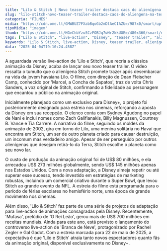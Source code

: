 ```yaml
---
title: "Lilo & Stitch | Novo teaser trailer destaca caos do alienígena na Terra"
slug: "lilo-stitch-novo-teaser-trailer-destaca-caos-do-aliengena-na-terra"
categoria: "FILMES"
midia: "https://cdn.ome.lt/GMWBUZ7FXabBqoGb2mDlAeCIAZU=/987x0/smart/uploads/conteudo/fotos/lilo-e-stitch-live-action_YsPfbov.jpg"
tipoMidia: "imagem"
thumb: "https://cdn.ome.lt/HGvChbYzuSCzFOBJq7wHr2kkUGE=/480x360/smart/extras/conteudos/lilo-e-stitch-live-action_AXCXPeI.jpg"
tags: ["Lilo & Stitch", "live-action", "Disney", "teaser trailer", "alienígena", "cinema", "animação", "adaptação live-action"]
keywords: "Lilo & Stitch, live-action, Disney, teaser trailer, alienígena, cinema, animação, adaptação live-action"
data: "2025-04-04T19:10:24.458Z"
---
```


A aguardada versão live-action de 'Lilo e Stitch', que recria a clássica animação da Disney, acaba de lançar seu novo teaser trailer. O vídeo ressalta o tumulto que o alienígena Stitch promete trazer após desembarcar na vida da jovem havaiana Lilo. O filme, com direção de Dean Fleischer Camp, conhecido por 'Marcel, a Concha de Sapatos', traz de volta Chris Sanders, a voz original de Stitch, confirmando a fidelidade ao personagem que encantou o público na animação original.

Inicialmente planejado como um exclusivo para Disney+, o projeto foi posteriormente designado para estreia nos cinemas, reforçando a aposta da Disney em sua recepção. O elenco conta com Sydney Agudong no papel de Nani e inclui nomes como Zach Galifianakis, Billy Magnussen, Courtney B. Vance e Tia Carrere. A narrativa do filme, seguindo os moldes da animação de 2002, gira em torno de Lilo, uma menina solitária no Havaí que encontra em Stitch, um ser de outro planeta criado para causar destruição, um incomum mas verdadeiro amigo. Apesar de ser perseguido por outros alienígenas que desejam retirá-lo da Terra, Stitch escolhe o planeta como seu novo lar.

O custo de produção da animação original foi de US$ 80 milhões, e ela arrecadou US$ 273 milhões globalmente, sendo US$ 145 milhões apenas nos Estados Unidos. Com a nova adaptação, a Disney almeja repetir ou até superar esse sucesso, tendo investido em estratégias de marketing robustas, incluindo um comercial criativo durante o Super Bowl, que levou Stitch ao grande evento da NFL. A estreia do filme está programada para o período de férias escolares no hemisfério norte, uma época de grande movimento nos cinemas.

Além disso, 'Lilo & Stitch' faz parte de uma série de projetos de adaptação para live-action de animações consagradas pela Disney. Recentemente, 'Mufasa', prelúdio de 'O Rei Leão', gerou mais de US$ 700 milhões em receitas mundiais. Ainda para este ano, está previsto o lançamento do controverso live-action de 'Branca de Neve', protagonizado por Rachel Zegler e Gal Gadot. Com a estreia marcada para 22 de maio de 2025, a expectativa é que 'Lilo e Stitch' atraia tanto novos espectadores quanto fãs da animação original, disponível exclusivamente no Disney+.